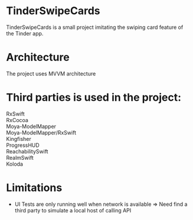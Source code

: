 #  TinderSwipeCards

TinderSwipeCards is a small project imitating the swiping card feature of the Tinder app. 

# Architecture

The project uses MVVM architecture

# Third parties is used in the project:

RxSwift<br/>
RxCocoa<br/>
Moya-ModelMapper<br/>
Moya-ModelMapper/RxSwift<br/>
Kingfisher<br/>
ProgressHUD<br/>
ReachabilitySwift<br/>
RealmSwift<br/>
Koloda<br/>


# Limitations

-  UI Tests are only running well when network is available => Need find a third party to simulate a local host of calling API
